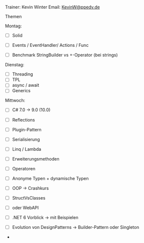 Trainer: Kevin Winter
Email: KevinW@ppedv.de

Themen

Montag:

- [ ] Solid 
- [ ] Events / EventHandler/ Actions / Func
- [ ] Benchmark StringBuilder vs +-Operator (bei strings)


Dienstag:
- [ ] Threading
- [ ] TPL
- [ ] async / await
- [ ] Generics

Mittwoch:
- [ ] C# 7.0 -> 9.0 (10.0)
- [ ] Reflections 
- [ ] Plugin-Pattern 
- [ ] Serialisierung
- [ ] Linq / Lambda 
- [ ] Erweiterungsmethoden  
- [ ] Operatoren
- [ ] Anonyme Typen + dynamische Typen 


- [ ] OOP -> Crashkurs
- [ ] StructVsClasses 
- [ ] oder WebAPI 
- [ ] .NET 6 Vorblick -> mit Beispielen 
- [ ] Evolution von DesignPatterns -> Builder-Pattern oder Singleton 
- 







